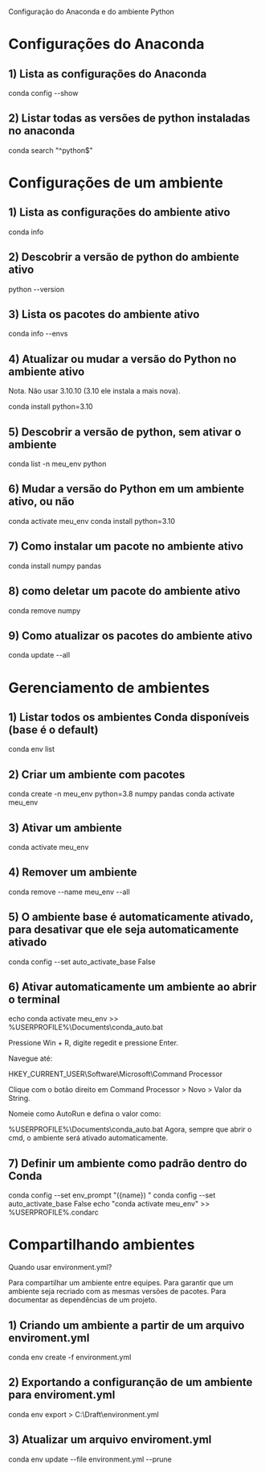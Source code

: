 Configuração do Anaconda e do ambiente Python

# Configurações do Anaconda 
 
## 1) Lista as configurações do Anaconda

conda config --show

## 2) Listar todas as versões de python instaladas no anaconda

conda search "^python$"

# Configurações de um ambiente

## 1) Lista as configurações do ambiente ativo

conda info

## 2) Descobrir a versão de python do ambiente ativo

python --version

## 3) Lista os pacotes do ambiente ativo

conda info --envs

## 4) Atualizar ou mudar a versão do Python no ambiente ativo 

Nota. Não usar 3.10.10 (3.10 ele instala a mais nova).

conda install python=3.10

## 5)  Descobrir a versão de python, sem ativar o ambiente

conda list -n meu_env python

## 6) Mudar a versão do Python em um ambiente ativo, ou não

conda activate meu_env
conda install python=3.10

## 7) Como instalar um pacote no ambiente ativo

conda install numpy pandas

## 8) como deletar um pacote do ambiente ativo

conda remove numpy

## 9) Como atualizar os pacotes do ambiente ativo

conda update --all

# Gerenciamento de ambientes

## 1) Listar todos os ambientes Conda disponíveis (base é o default)

conda env list

## 2) Criar um ambiente com pacotes

conda create -n meu_env python=3.8 numpy pandas
conda activate meu_env

## 3) Ativar um ambiente

conda activate meu_env

## 4) Remover um ambiente

conda remove --name meu_env --all

## 5) O ambiente base é automaticamente ativado, para desativar que ele seja automaticamente ativado

conda config --set auto_activate_base False

## 6) Ativar automaticamente um ambiente ao abrir o terminal

echo conda activate meu_env >> %USERPROFILE%\Documents\conda_auto.bat

Pressione Win + R, digite regedit e pressione Enter.

Navegue até:

HKEY_CURRENT_USER\Software\Microsoft\Command Processor

Clique com o botão direito em Command Processor > Novo > Valor da String.

Nomeie como AutoRun e defina o valor como:

%USERPROFILE%\Documents\conda_auto.bat
Agora, sempre que abrir o cmd, o ambiente será ativado automaticamente.

## 7) Definir um ambiente como padrão dentro do Conda

conda config --set env_prompt "({name}) "
conda config --set auto_activate_base False
echo "conda activate meu_env" >> %USERPROFILE%\.condarc

# Compartilhando ambientes

Quando usar environment.yml?

Para compartilhar um ambiente entre equipes.
Para garantir que um ambiente seja recriado com as mesmas versões de pacotes.
Para documentar as dependências de um projeto.

## 1) Criando um ambiente a partir de um arquivo enviroment.yml

conda env create -f environment.yml

## 2) Exportando a configuranção de um ambiente para enviroment.yml

conda env export > C:\Draft\environment.yml 

## 3) Atualizar um arquivo enviroment.yml

conda env update --file environment.yml --prune

